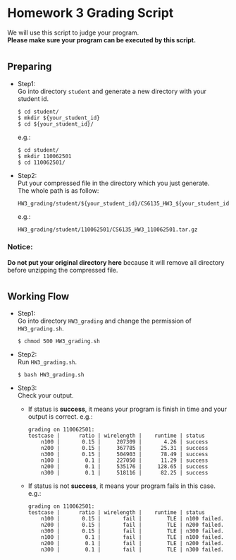 # Homework 3 Grading Script
We will use this script to judge your program.  
__Please make sure your program can be executed by this script.__

#
## Preparing
* Step1:  
    Go into directory `student` and generate a new directory with your student id.

    ```shell
    $ cd student/
    $ mkdir ${your_student_id}
    $ cd ${your_student_id}/
    ```

    e.g.:

    ```shell
    $ cd student/
    $ mkdir 110062501
    $ cd 110062501/
    ```

* Step2:  
    Put your compressed file in the directory which you just generate.  
    The whole path is as follow: 

    ```
    HW3_grading/student/${your_student_id}/CS6135_HW3_${your_student_id}.tar.gz
    ```

    e.g.:

    ```
    HW3_grading/student/110062501/CS6135_HW3_110062501.tar.gz
    ```

### Notice:  
__Do not put your original directory here__ because it will remove all directory before unzipping the compressed file.

#
## Working Flow
* Step1:  
    Go into directory `HW3_grading` and change the permission of `HW3_grading.sh`.

    ```shell
    $ chmod 500 HW3_grading.sh
    ```

* Step2:  
    Run `HW3_grading.sh`.

    ```shell
    $ bash HW3_grading.sh
    ```

* Step3:  
    Check your output.
    * If status is __success__, it means your program is finish in time and your output is correct. e.g.:

        ```
        grading on 110062501:
        testcase |      ratio | wirelength |    runtime | status
            n100 |       0.15 |     207309 |       4.26 | success
            n200 |       0.15 |     367785 |      25.31 | success
            n300 |       0.15 |     504903 |      78.49 | success
            n100 |        0.1 |     227050 |      11.29 | success
            n200 |        0.1 |     535176 |     128.65 | success
            n300 |        0.1 |     518116 |      82.25 | success
        ```
    * If status is not __success__, it means your program fails in this case. e.g.:

        ```
        grading on 110062501:
        testcase |      ratio | wirelength |    runtime | status
            n100 |       0.15 |       fail |        TLE | n100 failed.
            n200 |       0.15 |       fail |        TLE | n200 failed.
            n300 |       0.15 |       fail |        TLE | n300 failed.
            n100 |        0.1 |       fail |        TLE | n100 failed.
            n200 |        0.1 |       fail |        TLE | n200 failed.
            n300 |        0.1 |       fail |        TLE | n300 failed.
        ```
